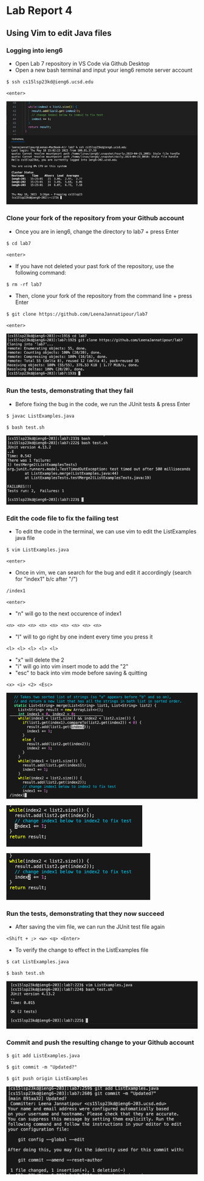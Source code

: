 # Lab Report 4
## Using Vim to edit Java files
### Logging into ieng6
- Open Lab 7 repository in VS Code via Github Desktop
- Open a new bash terminal and input your ieng6 remote server account
```
$ ssh cs15lsp23kd@ieng6.ucsd.edu
```

```
<enter>
```
![ssh remote server Login](lab7sshlogin.png)

### Clone your fork of the repository from your Github account
- Once you are in ieng6, change the directory to lab7 + press Enter
```
$ cd lab7
```

```
<enter>
```

- If you have not deleted your past fork of the repository, use the following command:
```
$ rm -rf lab7
```

- Then, clone your fork of the repository from the command line + press Enter
```
$ git clone https://github.com/LeenaJannatipour/lab7
```

```
<enter>
```
![Clone my fork of the repository from terminal](lab7gitclone.png)

### Run the tests, demonstrating that they fail
- Before fixing the bug in the code, we run the JUnit tests & press Enter
```
$ javac ListExamples.java
```

```
$ bash test.sh
```
![Running tests with a bug in the code](lab7testfailures.png)

### Edit the code file to fix the failing test
- To edit the code in the terminal, we can use vim to edit the ListExamples java file 
```
$ vim ListExamples.java
```

```
<enter>
```

- Once in vim, we can search for the bug and edit it accordingly (search for "index1" b/c after "/")
```
/index1
```

```
<enter>
```

- "n" will go to the next occurence of index1
```
<n> <n> <n> <n> <n> <n> <n> <n> <n>
```

- "l" will to go right by one indent every time you press it 
```
<l> <l> <l> <l> <l>
```

- "x" will delete the 2 
- "i" will go into vim insert mode to add the "2" 
- "esc" to back into vim mode before saving & quitting
```
<x> <i> <2> <Esc>
```

![After the above input, we can see the ListExamples file in the terminal](lab7vimstep1.png)

![Searching for all occurrences of index1](lab7vimstep2.png)

![After fixing the bug in the merge method](lab7vimfix.png)

### Run the tests, demonstrating that they now succeed
- After saving the vim file, we can run the JUnit test file again
```
<Shift + ;> <w> <q> <Enter>
```

- To verify the change to effect in the ListExamples file
```
$ cat ListExamples.java
```

```
$ bash test.sh
```

![Successful Test Run after fixing bug](lab7testsuccess.png)

### Commit and push the resulting change to your Github account

```
$ git add ListExamples.java
```

```
$ git commit -m "Updated?"
```

```
$ git push origin ListExamples
```

![Commit & Push to main with message via bash terminal](lab7addandcommit.png)


